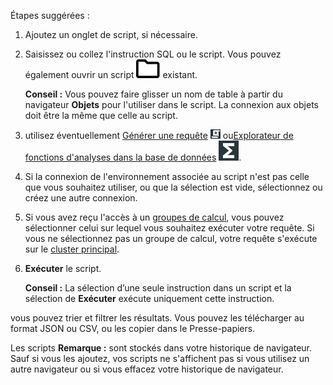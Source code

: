 Étapes suggérées :

1.  Ajoutez un onglet de script, si nécessaire.

2.  Saisissez ou collez l'instruction SQL ou le script. Vous pouvez également ouvrir un script ![""](Images/niz1696362597829.svg) existant.

    **Conseil :** Vous pouvez faire glisser un nom de table à partir du navigateur **Objets** pour l'utiliser dans le script. La connexion aux objets doit être la même que celle au script.

3.  utilisez éventuellement [Générer une requête](vkk1692059193535.md) ![""](Images/nsa1692141328702.png) ou[Explorateur de fonctions d'analyses dans la base de données](iql1691540875799.md) ![""](Images/vxh1684731330989.svg).

4.  Si la connexion de l'environnement associée au script n'est pas celle que vous souhaitez utiliser, ou que la sélection est vide, sélectionnez ou créez une autre connexion.

5.  Si vous avez reçu l'accès à un [groupes de calcul](mqu1640280532737.md), vous pouvez sélectionner celui sur lequel vous souhaitez exécuter votre requête. Si vous ne sélectionnez pas un groupe de calcul, votre requête s'exécute sur le [cluster principal](nmr1658424425362.md).

6.  **Exécuter** le script.

    **Conseil :** La sélection d’une seule instruction dans un script et la sélection de **Exécuter** exécute uniquement cette instruction.

vous pouvez trier et filtrer les résultats. Vous pouvez les télécharger au format JSON ou CSV, ou les copier dans le Presse-papiers.

Les scripts **Remarque :** sont stockés dans votre historique de navigateur. Sauf si vous les ajoutez, vos scripts ne s'affichent pas si vous utilisez un autre navigateur ou si vous effacez votre historique de navigateur.
